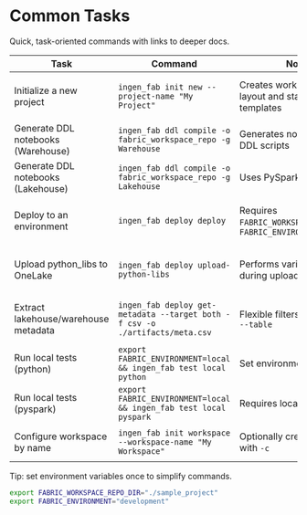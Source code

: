 # Common Tasks

Quick, task-oriented commands with links to deeper docs.

| Task | Command | Notes | Links |
|------|---------|-------|-------|
| Initialize a new project | `ingen_fab init new --project-name "My Project"` | Creates workspace repo layout and starter templates | Quick Start, Workspace Layout |
| Generate DDL notebooks (Warehouse) | `ingen_fab ddl compile -o fabric_workspace_repo -g Warehouse` | Generates notebooks from DDL scripts | CLI Reference → ddl |
| Generate DDL notebooks (Lakehouse) | `ingen_fab ddl compile -o fabric_workspace_repo -g Lakehouse` | Uses PySpark notebooks | CLI Reference → ddl |
| Deploy to an environment | `ingen_fab deploy deploy` | Requires `FABRIC_WORKSPACE_REPO_DIR`, `FABRIC_ENVIRONMENT` | Deploy Guide, CLI Reference → deploy |
| Upload python_libs to OneLake | `ingen_fab deploy upload-python-libs` | Performs variable injection during upload | Deploy Guide, CLI Reference → deploy |
| Extract lakehouse/warehouse metadata | `ingen_fab deploy get-metadata --target both -f csv -o ./artifacts/meta.csv` | Flexible filters via `--schema`, `--table` | Deploy Guide, CLI Reference → deploy |
| Run local tests (python) | `export FABRIC_ENVIRONMENT=local && ingen_fab test local python` | Set environment to `local` | CLI Reference → test |
| Run local tests (pyspark) | `export FABRIC_ENVIRONMENT=local && ingen_fab test local pyspark` | Requires local Spark | CLI Reference → test |
| Configure workspace by name | `ingen_fab init workspace --workspace-name "My Workspace"` | Optionally create if missing with `-c` | CLI Reference → init |

Tip: set environment variables once to simplify commands.

```bash
export FABRIC_WORKSPACE_REPO_DIR="./sample_project"
export FABRIC_ENVIRONMENT="development"
```

